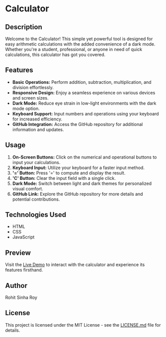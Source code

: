 # Calculator

## Description

Welcome to the Calculator! This simple yet powerful tool is designed for easy arithmetic calculations with the added convenience of a dark mode. Whether you're a student, professional, or anyone in need of quick calculations, this calculator has got you covered.

## Features

- **Basic Operations:** Perform addition, subtraction, multiplication, and division effortlessly.
- **Responsive Design:** Enjoy a seamless experience on various devices and screen sizes.
- **Dark Mode:** Reduce eye strain in low-light environments with the dark mode option.
- **Keyboard Support:** Input numbers and operations using your keyboard for increased efficiency.
- **GitHub Integration:** Access the GitHub repository for additional information and updates.

## Usage

1. **On-Screen Buttons:** Click on the numerical and operational buttons to input your calculations.
2. **Keyboard Input:** Utilize your keyboard for a faster input method.
3. **'=' Button:** Press '=' to compute and display the result.
4. **'C' Button:** Clear the input field with a single click.
5. **Dark Mode:** Switch between light and dark themes for personalized visual comfort.
6. **GitHub Link:** Explore the GitHub repository for more details and potential contributions.

## Technologies Used

- HTML
- CSS
- JavaScript

## Preview

Visit the [Live Demo](#) to interact with the calculator and experience its features firsthand.

## Author

Rohit Sinha Roy

## License

This project is licensed under the MIT License - see the [LICENSE.md](LICENSE.md) file for details.
